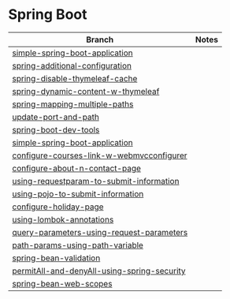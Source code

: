 # Spring Boot
|Branch|Notes|
|-|-|
|[simple-spring-boot-application](https://github.com/sahug/spring-boot/tree/simple-spring-boot-application)||
|[spring-additional-configuration](https://github.com/sahug/spring-boot/tree/spring-additional-configuration)||
|[spring-disable-thymeleaf-cache](https://github.com/sahug/spring-boot/tree/spring-disable-thymeleaf-cache)||
|[spring-dynamic-content-w-thymeleaf](https://github.com/sahug/spring-boot/tree/spring-dynamic-content-w-thymeleaf)||
|[spring-mapping-multiple-paths](https://github.com/sahug/spring-boot/tree/spring-mapping-multiple-paths)||
|[update-port-and-path](https://github.com/sahug/spring-boot/tree/update-port-and-path)||
|[spring-boot-dev-tools](https://github.com/sahug/spring-boot/tree/spring-boot-dev-tools)||
|[simple-spring-boot-application](https://github.com/sahug/spring-boot/tree/simple-spring-boot-application)||
|[configure-courses-link-w-webmvcconfigurer](https://github.com/sahug/spring-boot/tree/configure-courses-link-w-webmvcconfigurer)||
|[configure-about-n-contact-page](https://github.com/sahug/spring-boot/tree/configure-about-n-contact-page)||
|[using-requestparam-to-submit-information](https://github.com/sahug/spring-boot/tree/using-requestparam-to-submit-information)||
|[using-pojo-to-submit-information](https://github.com/sahug/spring-boot/tree/using-pojo-to-submit-information)||
|[configure-holiday-page](https://github.com/sahug/spring-boot/tree/configure-holiday-page)||
|[using-lombok-annotations](https://github.com/sahug/spring-boot/tree/using-lombok-annotations)||
|[query-parameters-using-request-parameters](https://github.com/sahug/spring-boot/tree/query-parameters-using-request-parameters)||
|[path-params-using-path-variable](https://github.com/sahug/spring-boot/tree/path-params-using-path-variable)||
|[spring-bean-validation](https://github.com/sahug/spring-boot/tree/spring-bean-validation)||
|[permitAll-and-denyAll-using-spring-security](https://github.com/sahug/spring-boot/tree/permitAll-and-denyAll-using-spring-security)||
|[spring-bean-web-scopes](https://github.com/sahug/spring-boot/tree/spring-bean-web-scopes)||
